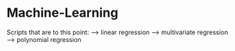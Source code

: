 # Machine-Learning
Scripts that are to this point:
--> linear regression
--> multivariate regression
--> polynomial regression
